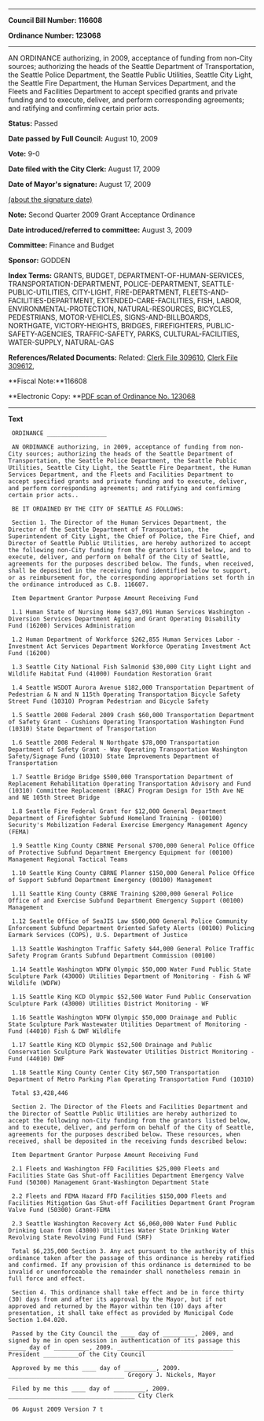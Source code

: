 

********

**Council Bill Number: 116608**
   
**Ordinance Number: 123068**
********

 AN ORDINANCE authorizing, in 2009, acceptance of funding from non-City sources; authorizing the heads of the Seattle Department of Transportation, the Seattle Police Department, the Seattle Public Utilities, Seattle City Light, the Seattle Fire Department, the Human Services Department, and the Fleets and Facilities Department to accept specified grants and private funding and to execute, deliver, and perform corresponding agreements; and ratifying and confirming certain prior acts.

**Status:** Passed
   
**Date passed by Full Council:** August 10, 2009
   
**Vote:** 9-0
   
**Date filed with the City Clerk:** August 17, 2009
   
**Date of Mayor's signature:** August 17, 2009
   
[(about the signature date)](/~public/approvaldate.htm)
   
   
**Note:** Second Quarter 2009 Grant Acceptance Ordinance

   
**Date introduced/referred to committee:** August 3, 2009
   
**Committee:** Finance and Budget
   
**Sponsor:** GODDEN
   
   
**Index Terms:** GRANTS, BUDGET, DEPARTMENT-OF-HUMAN-SERVICES, TRANSPORTATION-DEPARTMENT, POLICE-DEPARTMENT, SEATTLE-PUBLIC-UTILITIES, CITY-LIGHT, FIRE-DEPARTMENT, FLEETS-AND-FACILITIES-DEPARTMENT, EXTENDED-CARE-FACILITIES, FISH, LABOR, ENVIRONMENTAL-PROTECTION, NATURAL-RESOURCES, BICYCLES, PEDESTRIANS, MOTOR-VEHICLES, SIGNS-AND-BILLBOARDS, NORTHGATE, VICTORY-HEIGHTS, BRIDGES, FIREFIGHTERS, PUBLIC-SAFETY-AGENCIES, TRAFFIC-SAFETY, PARKS, CULTURAL-FACILITIES, WATER-SUPPLY, NATURAL-GAS

**References/Related Documents:** Related: [Clerk File 309610](http://clerk.ci.seattle.wa.us/~scripts/nph-brs.exe?s1=&s2=&s3=309610&s4=&Sect4=AND&l=20&Sect2=THESON&Sect3=PLURON&Sect5=CFCF1&Sect6=HITOFF&d=CFCF&p=1&u=%2F~public%2Fcfcf1.htm&r=0&f=S), [Clerk File 309612](http://clerk.ci.seattle.wa.us/~scripts/nph-brs.exe?s1=&s2=&s3=309612&s4=&Sect4=AND&l=20&Sect2=THESON&Sect3=PLURON&Sect5=CFCF1&Sect6=HITOFF&d=CFCF&p=1&u=%2F~public%2Fcfcf1.htm&r=0&f=S),

**Fiscal Note:**116608

**Electronic Copy: **[PDF scan of Ordinance No. 123068](/~archives/Ordinances/Ord_123068.pdf)

********

**Text**
   
```
 ORDINANCE _________________

 AN ORDINANCE authorizing, in 2009, acceptance of funding from non-City sources; authorizing the heads of the Seattle Department of Transportation, the Seattle Police Department, the Seattle Public Utilities, Seattle City Light, the Seattle Fire Department, the Human Services Department, and the Fleets and Facilities Department to accept specified grants and private funding and to execute, deliver, and perform corresponding agreements; and ratifying and confirming certain prior acts..

 BE IT ORDAINED BY THE CITY OF SEATTLE AS FOLLOWS:

 Section 1. The Director of the Human Services Department, the Director of the Seattle Department of Transportation, the Superintendent of City Light, the Chief of Police, the Fire Chief, and Director of Seattle Public Utilities, are hereby authorized to accept the following non-City funding from the grantors listed below, and to execute, deliver, and perform on behalf of the City of Seattle, agreements for the purposes described below. The funds, when received, shall be deposited in the receiving fund identified below to support, or as reimbursement for, the corresponding appropriations set forth in the ordinance introduced as C.B. 116607.

 Item Department Grantor Purpose Amount Receiving Fund

 1.1 Human State of Nursing Home $437,091 Human Services Washington - Diversion Services Department Aging and Grant Operating Disability Fund (16200) Services Administration

 1.2 Human Department of Workforce $262,855 Human Services Labor - Investment Act Services Department Workforce Operating Investment Act Fund (16200)

 1.3 Seattle City National Fish Salmonid $30,000 City Light Light and Wildlife Habitat Fund (41000) Foundation Restoration Grant

 1.4 Seattle WSDOT Aurora Avenue $182,000 Transportation Department of Pedestrian & N and N 115th Operating Transportation Bicycle Safety Street Fund (10310) Program Pedestrian and Bicycle Safety

 1.5 Seattle 2008 Federal 2009 Crash $60,000 Transportation Department of Safety Grant - Cushions Operating Transportation Washington Fund (10310) State Department of Transportation

 1.6 Seattle 2008 Federal N Northgate $78,000 Transportation Department of Safety Grant - Way Operating Transportation Washington Safety/Signage Fund (10310) State Improvements Department of Transportation

 1.7 Seattle Bridge Bridge $500,000 Transportation Department of Replacement Rehabilitation Operating Transportation Advisory and Fund (10310) Committee Replacement (BRAC) Program Design for 15th Ave NE and NE 105th Street Bridge

 1.8 Seattle Fire Federal Grant for $12,000 General Department Department of Firefighter Subfund Homeland Training - (00100) Security's Mobilization Federal Exercise Emergency Management Agency (FEMA)

 1.9 Seattle King County CBRNE Personal $700,000 General Police Office of Protective Subfund Department Emergency Equipment for (00100) Management Regional Tactical Teams

 1.10 Seattle King County CBRNE Planner $150,000 General Police Office of Support Subfund Department Emergency (00100) Management

 1.11 Seattle King County CBRNE Training $200,000 General Police Office of and Exercise Subfund Department Emergency Support (00100) Management

 1.12 Seattle Office of SeaJIS Law $500,000 General Police Community Enforcement Subfund Department Oriented Safety Alerts (00100) Policing Earmark Services (COPS), U.S. Department of Justice

 1.13 Seattle Washington Traffic Safety $44,000 General Police Traffic Safety Program Grants Subfund Department Commission (00100)

 1.14 Seattle Washington WDFW Olympic $50,000 Water Fund Public State Sculpture Park (43000) Utilities Department of Monitoring - Fish & WF Wildlife (WDFW)

 1.15 Seattle King KCD Olympic $52,500 Water Fund Public Conservation Sculpture Park (43000) Utilities District Monitoring - WF

 1.16 Seattle Washington WDFW Olympic $50,000 Drainage and Public State Sculpture Park Wastewater Utilities Department of Monitoring - Fund (44010) Fish & DWF Wildlife

 1.17 Seattle King KCD Olympic $52,500 Drainage and Public Conservation Sculpture Park Wastewater Utilities District Monitoring - Fund (44010) DWF

 1.18 Seattle King County Center City $67,500 Transportation Department of Metro Parking Plan Operating Transportation Fund (10310)

 Total $3,428,446

 Section 2. The Director of the Fleets and Facilities Department and the Director of Seattle Public Utilities are hereby authorized to accept the following non-City funding from the grantors listed below, and to execute, deliver, and perform on behalf of the City of Seattle, agreements for the purposes described below. These resources, when received, shall be deposited in the receiving funds described below:

 Item Department Grantor Purpose Amount Receiving Fund

 2.1 Fleets and Washington FFD Facilities $25,000 Fleets and Facilities State Gas Shut-off Facilities Department Emergency Valve Fund (50300) Management Grant-Washington Department State

 2.2 Fleets and FEMA Hazard FFD Facilities $150,000 Fleets and Facilities Mitigation Gas Shut-off Facilities Department Grant Program Valve Fund (50300) Grant-FEMA

 2.3 Seattle Washington Recovery Act $6,060,000 Water Fund Public Drinking Loan from (43000) Utilities Water State Drinking Water Revolving State Revolving Fund Fund (SRF)

 Total $6,235,000 Section 3. Any act pursuant to the authority of this ordinance taken after the passage of this ordinance is hereby ratified and confirmed. If any provision of this ordinance is determined to be invalid or unenforceable the remainder shall nonetheless remain in full force and effect.

 Section 4. This ordinance shall take effect and be in force thirty (30) days from and after its approval by the Mayor, but if not approved and returned by the Mayor within ten (10) days after presentation, it shall take effect as provided by Municipal Code Section 1.04.020.

 Passed by the City Council the ____ day of _________, 2009, and signed by me in open session in authentication of its passage this _____ day of __________, 2009. _________________________________ President __________of the City Council

 Approved by me this ____ day of _________, 2009. _________________________________ Gregory J. Nickels, Mayor

 Filed by me this ____ day of _________, 2009. ____________________________________ City Clerk

 06 August 2009 Version 7 t

```
